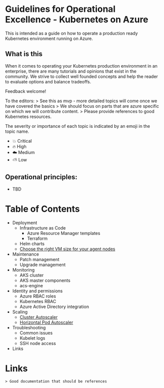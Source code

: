 # Guidelines for Operational Excellence - Kubernetes on Azure

This is intended as a guide on how to operate a production ready Kubernetes environment running on Azure.

## What is this

When it comes to operating your Kubernetes production environment in an enterprise, there are many tutorials and opinions that exist in the community.
We strive to collect well founded concepts and help the reader to evaluate options and balance tradeoffs.

Feedback welcome!

To the editors:
    > See this as mvp - more detailed topics will come once we have covered the basics
    > We should focus on parts that are azure specific on which we will contribute content.
    > Please provide references to good Kubernetes resources.

The severity or importance of each topic is indicated by an emoji in the topic name.

* :boom: Critical
* :fire: High
* :cloud: Medium
* :partly_sunny: Low

## Operational principles:

* TBD

Table of Contents
=================

* Deployment
    * Infrastructure as Code
        * Azure Resource Manager templates
        * Terraform
    * Helm charts
    * [Choose the right VM size for your agent nodes](./Cost_Optimization.md)
* Maintenance
    * Patch management
    * Upgrade management
* Monitoring
    * AKS cluster
    * AKS master components
    * acs-engine
* Identity and permissions
    * Azure RBAC roles
    * Kubernetes RBAC
    * Azure Active Directory integration
* Scaling
    * [Cluster Autoscaler](./Cost_Optimization.md)
    * [Horizontal Pod Autoscaler](./Cost_Optimization.md)
* Troubleshooting
    * Common issues
    * Kubelet logs
    * SSH node access
* Links

Links
=================

    > Good documentation that should be references